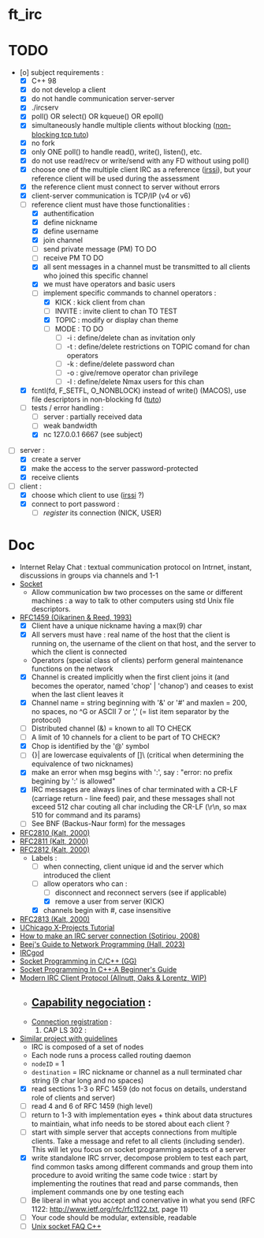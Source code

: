 # ft_irc

# TODO

- [o] subject requirements :
	- [X] C++ 98
	- [X] do not develop a client
	- [X] do not handle communication server-server
	- [X] ./ircserv <port> <password>
	- [X] poll() OR select() OR kqueue() OR epoll()
	- [X] simultaneously handle multiple clients without blocking ([non-blocking tcp tuto](https://bousk.developpez.com/cours/reseau-c++/TCP/06-client-non-bloquant/))
	- [X] no fork
	- [X] only ONE poll() to handle read(), write(), listen(), etc.
	- [X] do not use read/recv or write/send with any FD without using poll()
	- [X] choose one of the multiple client IRC as a reference ([irssi](https://irssi.org/)), but your reference client will be used during the assessment
	- [X] the reference client must connect to server without errors
	- [X] client-server communication is TCP/IP (v4 or v6)
	- [ ] reference client must have those functionalities :
		- [X] authentification
		- [X] define nickname
		- [X] define username
		- [X] join channel
		- [ ] send private message (PM) TO DO
		- [ ] receive PM TO DO
		- [X] all sent messages in a channel must be transmitted to all clients who joined this specific channel
		- [X] we must have operators and basic users
		- [ ] implement specific commands to channel operators :
			- [X] KICK : kick client from chan
			- [ ] INVITE : invite client to chan TO TEST
			- [X] TOPIC : modify or display chan theme
			- [ ] MODE : TO DO
				- [ ] -i : define/delete chan as invitation only
				- [ ] -t : define/delete restrictions on TOPIC comand for chan operators
				- [ ] -k : define/delete password chan
				- [ ] -o : give/remove operator chan privilege
				- [ ] -l : define/delete Nmax users for this chan
	- [X] fcntl(fd, F_SETFL, O_NONBLOCK) instead of write() (MACOS), use file descriptors in non-blocking fd ([tuto](https://www.linuxtoday.com/blog/blocking-and-non-blocking-i-0/))
	- [ ] tests / error handling :
		- [ ] server : partially received data
		- [ ] weak bandwidth
		- [X] nc 127.0.0.1 6667 (see subject)
- [ ] server :
	- [X] create a server
	- [X] make the access to the server password-protected
	- [X] receive clients
- [ ] client :
	- [X] choose which client to use ([irssi](https://irssi.org/) ?)
	- [X] connect to port password :
		- [ ] *register* its connection (NICK, USER)

# Doc

- Internet Relay Chat : textual communication protocol on Intrnet, instant, discussions in groups via channels and 1-1
- [Socket](https://www.tutorialspoint.com/unix_sockets/what_is_socket.htm)
	- Allow communication bw two processes on the same or different machines : a way to talk to other computers using std Unix file descriptors.
- [RFC1459 (Oikarinen & Reed, 1993)](https://datatracker.ietf.org/doc/html/rfc1459)
	- [X] Client have a unique nickname having a max(9) char
	- [X] All servers must have : real name of the host that the client is running on, the username of the client on that host, and the server to which the client is connected
	- Operators (special class of clients) perform general maintenance functions on the network
	- [X] Channel is created implicitly when the first client joins it (and becomes the operator, named 'chop' | 'chanop') and ceases to exist when the last client leaves it
	- [X] Channel name = string beginning with '&' or '#' and maxlen = 200, no spaces, no ^G or ASCII 7 or ',' (= list item separator by the protocol)
	- [ ] Distributed channel (&) = known to all TO CHECK
	- [ ] A limit of 10 channels for a client to be part of TO CHECK?
	- [X] Chop is identified by the '@' symbol 
	- [ ] {}| are lowercase equivalents of []\ (critical when determining the equivalence of two nicknames)
	- [X] make an error when msg begins with ':', say : "error: no prefix begining by ':' is allowed"
	- [X] IRC messages are always lines of char terminated with a CR-LF (carriage return - line feed) pair, and these messages shall not exceed 512 char couting all char including the CR-LF (\r\n, so max 510 for command and its params)
	- [ ] See BNF (Backus-Naur form) for the messages
- [RFC2810 (Kalt, 2000)](https://datatracker.ietf.org/doc/html/rfc2810)
- [RFC2811 (Kalt, 2000)](https://datatracker.ietf.org/doc/html/rfc2811)
- [RFC2812 (Kalt, 2000)](https://datatracker.ietf.org/doc/html/rfc2812)
	- Labels :
		- [ ] when connecting, client unique id and the server which introduced the client
		- [ ] allow operators who can :
			- [ ] disconnect and reconnect servers (see if applicable)
			- [X] remove a user from server (KICK)
		- [X] channels begin with #, case insensitive
- [RFC2813 (Kalt, 2000)](https://datatracker.ietf.org/doc/html/rfc2813)
- [UChicago X-Projects Tutorial](http://chi.cs.uchicago.edu/chirc/irc.html)
- [How to make an IRC server connection (Sotiriou, 2008)](https://oramind.com/tutorial-how-to-make-an-irc-server-connection/)
- [Beej's Guide to Network Programming (Hall, 2023)](https://beej.us/guide/bgnet/html/)
- [IRCgod](https://ircgod.com/posts/)
- [Socket Programming in C/C++ (GG)](https://www.geeksforgeeks.org/socket-programming-cc/)
- [Socket Programming In C++:A Beginner's Guide](https://marketsplash.com/tutorials/cpp/cplusplus-scoket/)
- [Modern IRC Client Protocol (Allnutt, Oaks & Lorentz, WIP)](https://modern.ircdocs.horse/)
	- [Capability negociation](https://modern.ircdocs.horse/#capability-negotiation) :
		-  
	- [Connection registration](https://modern.ircdocs.horse/#connection-registration) :
		1. CAP LS 302 : 
- [Similar project with guidelines](https://www.cs.cmu.edu/~srini/15-441/S10/project1/pj1_description.pdf)
	- IRC is composed of a set of nodes
	- Each node runs a process called routing daemon
	- `nodeID` = 1
	- `destination` = IRC nickname or channel as a null terminated char string (9 char long and no spaces)
	- [X] read sections 1-3 o RFC 1459 (do not focus on details, understand role of clients and server)
	- [ ] read 4 and 6 of RFC 1459 (high level)
	- [ ] return to 1-3 with implementation eyes + think about data structures to maintiain, what info needs to be stored about each client ?
	- [ ] start with simple server that accepts connections from multiple clients. Take a message and refet to all clients (including sender). This will let you focus on socket programming aspects of a server
	- [X] write standalone IRC srrver, decompose problem to test each part, find common tasks among different commands and group them into procedure to avoid writing the same code twice : start by implementing the routines that read and parse commands, then implement commands one by one testing each
	- [ ] Be liberal in what you accept and conervative in what you send (RFC 1122: http://www.ietf.org/rfc/rfc1122.txt, page 11)
	- [ ] Your code should be modular, extensible, readable
	- [ ] [Unix socket FAQ C++](http://developerweb.net/viewforum.php?id=59)

<!--
#include <arpa/inet.h>	// htons(), htonl(), htohl(), inet_addr(), inet_ntoa()
#include <fcntl.h>		// fcntl()
#include <netdb.h> 		// getprotobyname(), gethostbyname(), getaddrinfo(), freeaddrinfo()
#include <poll.h>		// poll()
#include <signal.h>		// signal(), sigaction()
#include <sys/socket.h>	// socket(), setsockopt(), getsockname(), getaddrinfo(), freeaddrinfo(), bind(), connect(), listen(), accept(), send(), recv()
#include <sys/stat.h>	// fstat()
#include <sys/types.h>	// getaddrinfo(), freeaddrinfo(), connect()
#include <unistd.h>		// close(), lseek()
-->
